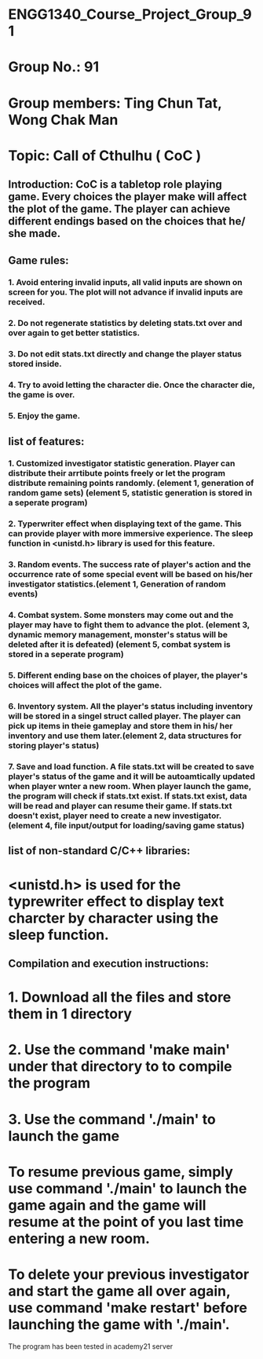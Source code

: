 # ENGG1340_Course_Project_Group_91
# Group No.: 91
# Group members: Ting Chun Tat, Wong Chak Man
# Topic: Call of Cthulhu ( CoC )


## Introduction: CoC is a tabletop role playing game. Every choices the player make will affect the plot of the game. The player can achieve different endings based on the choices that he/ she made.


## Game rules:
### 1. Avoid entering invalid inputs, all valid inputs are shown on screen for you. The plot will not advance if invalid inputs are received.
### 2. Do not regenerate statistics by deleting stats.txt over and over again to get better statistics.
### 3. Do not edit stats.txt directly and change the player status stored inside.
### 4. Try to avoid letting the character die. Once the character die, the game is over.
### 5. Enjoy the game.


## list of features:
### 1. Customized investigator statistic generation. Player can distribute their arrtibute points freely or let the program distribute remaining points randomly. (element 1, generation of random game sets) (element 5, statistic generation is stored in a seperate program)
### 2. Typerwriter effect when displaying text of the game. This can provide player with more immersive experience. The sleep function in <unistd.h> library is used for this feature.
### 3. Random events. The success rate of player's action and the occurrence rate of some special event will be based on his/her investigator statistics.(element 1, Generation of random events)
### 4. Combat system. Some monsters may come out and the player may have to fight them to advance the plot. (element 3, dynamic memory management, monster's status will be deleted after it is defeated) (element 5, combat system is stored in a seperate program)
### 5. Different ending base on the choices of player, the player's choices will affect the plot of the game.
### 6. Inventory system. All the player's status including inventory will be stored in a singel struct called player. The player can pick up items in theie gameplay and store them in his/ her inventory and use them later.(element 2, data structures for storing player's status) 
### 7. Save and load function. A file stats.txt will be created to save player's status of the game and it will be autoamtically updated when player wnter a new room. When player launch the game, the program will check if stats.txt exist. If stats.txt exist, data will be read and player can resume their game. If stats.txt doesn't exist, player need to create a new investigator. (element 4, file input/output for loading/saving game status)


## list of non-standard C/C++ libraries:
# <unistd.h> is used for the typrewriter effect to display text charcter by character using the sleep function.


## Compilation and execution instructions:
# 1. Download all the files and store them in 1 directory
# 2. Use the command 'make main' under that directory to to compile the program
# 3. Use the command './main' to launch the game

# To resume previous game, simply use command './main' to launch the game again and the game will resume at the point of you last time entering a new room.
# To delete your previous investigator and start the game all over again, use command 'make restart' before launching the game with './main'.


The program has been tested in academy21 server
